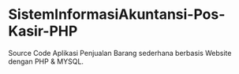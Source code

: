 # SistemInformasiAkuntansi-Pos-Kasir-PHP
Source Code Aplikasi Penjualan Barang sederhana berbasis Website dengan PHP &amp; MYSQL.

